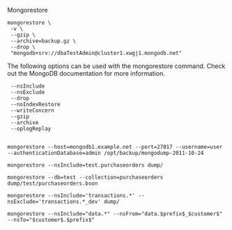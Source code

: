 Mongorestore


    mongorestore \
     -v \
     --gzip \
     --archive=backup.gz \
     --drop \
     "mongodb+srv://dbaTestAdmin@cluster1.xwgj1.mongodb.net"


The following options can be used with the mongorestore command. Check out the MongoDB documentation for more information.

     --nsInclude
     --nsExclude
     --drop
     --noIndexRestore
     --writeConcern
     --gzip
     --archive
     --oplogReplay


    mongorestore --host=mongodb1.example.net --port=27017 --username=user --authenticationDatabase=admin /opt/backup/mongodump-2011-10-24
    
    mongorestore --nsInclude=test.purchaseorders dump/
    
    mongorestore --db=test --collection=purchaseorders dump/test/purchaseorders.bson
    
    mongorestore --nsInclude='transactions.*' --nsExclude='transactions.*_dev' dump/
    
    mongorestore --nsInclude="data.*" --nsFrom="data.$prefix$_$customer$" --nsTo="$customer$.$prefix$"

